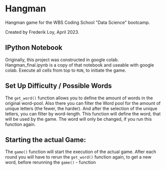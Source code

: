 # Hangman
Hangman game for the WBS Coding School "Data Science" bootcamp.

Created by Frederik Loy, April 2023.

## IPython Notebook
Originally, this project was constructed in google colab. Hangman_final.ipynb is a copy of that notebook and useable with google colab. Execute all cells from top to `RUN`, to initiate the game.

## Set Up Difficulty / Possible Words
The `get_word()` function allows you to define the amount of words in the original word-pool.
Also there you can filter the Word pool for the amount of unique letters (the fewer, the harder).
And after the selection of the unique letters, you can filter by word-length.
This function will define the word, that will be used by the game. The word will only be changed, if you run this function again.

## Starting the actual Game:
The `game()` function will start the execution of the actual game.
After each round you will have to rerun the `get_word()` function again, to get a new word, before rerunning the `game()` - function
